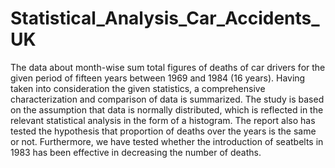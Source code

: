 # Statistical_Analysis_Car_Accidents_UK
The data about month-wise sum total figures of deaths of car drivers for the given period of fifteen years between 1969 and 1984 (16 years). Having taken into consideration the given statistics, a comprehensive characterization and comparison of data is summarized. The study is based on the assumption that data is normally distributed, which is reflected in the relevant statistical analysis in the form of a histogram. The report also has tested the hypothesis that proportion of deaths over the years is the same or not. Furthermore, we have tested whether the introduction of seatbelts in 1983 has been effective in decreasing the number of deaths.
